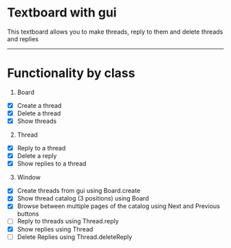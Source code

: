 # Textboard with gui

This textboard allows you to make threads, reply to them and delete threads and replies

---

# Functionality by class
1. Board
- [x] Create a thread
- [x] Delete a thread
- [x] Show threads

2. Thread
- [x] Reply to a thread
- [x] Delete a reply
- [x] Show replies to a thread

3. Window
- [x] Create threads from gui using Board.create
- [x] Show thread catalog (3 positions) using Board
- [x] Browse between multiple pages of the catalog using Next and Previous buttons
- [ ] Reply to threads using Thread.reply
- [x] Show replies using Thread
- [ ] Delete Replies using Thread.deleteReply
